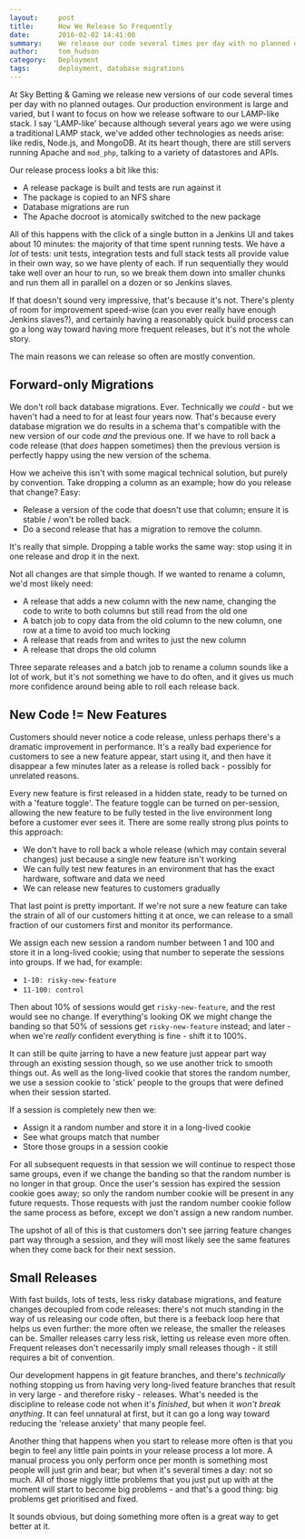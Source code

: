 ```yaml
---
layout:     post
title:      How We Release So Frequently
date:       2016-02-02 14:41:00
summary:    We release our code several times per day with no planned outages. Here's how.
author:     tom_hudson
category:   Deployment
tags:       deployment, database migrations
---
```


At Sky Betting & Gaming we release new versions of our code several times per day with no planned outages.  Our production environment is large and varied, but I want to focus on how we release software to our LAMP-like stack.  I say 'LAMP-like' because although several years ago we were using a traditional LAMP stack, we've added other technologies as needs arise: like redis, Node.js, and MongoDB. At its heart though, there are still servers running Apache and `mod_php`, talking to a variety of datastores and APIs.

Our release process looks a bit like this:

* A release package is built and tests are run against it
* The package is copied to an NFS share
* Database migrations are run
* The Apache docroot is atomically switched to the new package

All of this happens with the click of a single button in a Jenkins UI and takes about 10 minutes: the majority of that time spent running tests. We have a *lot* of tests: unit tests, integration tests and full stack tests all provide value in their own way, so we have plenty of each. If run sequentially they would take well over an hour to run, so we break them down into smaller chunks and run them all in parallel on a dozen or so Jenkins slaves.

If that doesn't sound very impressive, that's because it's not. There's plenty of room for improvement speed-wise (can you ever really have enough Jenkins slaves?), and certainly having a reasonably quick build process can go a long way toward having more frequent releases, but it's not the whole story.

The main reasons we can release so often are mostly convention.

## Forward-only Migrations

We don't roll back database migrations. Ever. Technically we *could* - but we haven't had a need to for at least four years now.  That's because every database migration we do results in a schema that's compatible with the new version of our code *and* the previous one. If we have to roll back a code release (that *does* happen sometimes) then the previous version is perfectly happy using the new version of the schema.

How we acheive this isn't with some magical technical solution, but purely by convention. Take dropping a column as an example; how do you release that change? Easy:

* Release a version of the code that doesn't use that column; ensure it is stable / won't be rolled back.
* Do a second release that has a migration to remove the column.

It's really that simple. Dropping a table works the same way: stop using it in one release and drop it in the next.

Not all changes are that simple though. If we wanted to rename a column, we'd most likely need:

* A release that adds a new column with the new name, changing the code to write to both columns but still read from the old one
* A batch job to copy data from the old column to the new column, one row at a time to avoid too much locking
* A release that reads from and writes to just the new column
* A release that drops the old column

Three separate releases and a batch job to rename a column sounds like a lot of work, but it's not something we have to do often, and it gives us much more confidence around being able to roll each release back.

## New Code != New Features

Customers should never notice a code release, unless perhaps there's a dramatic improvement in performance. It's a really bad experience for customers to see a new feature appear, start using it, and then have it disappear a few minutes later as a release is rolled back - possibly for unrelated reasons.

Every new feature is first released in a hidden state, ready to be turned on with a 'feature toggle'. The feature toggle can be turned on per-session, allowing the new feature to be fully tested in the live environment long before a customer ever sees it. There are some really strong plus points to this approach:

* We don't have to roll back a whole release (which may contain several changes) just because a single new feature isn't working
* We can fully test new features in an environment that has the exact hardware, software and data we need
* We can release new features to customers gradually

That last point is pretty important. If we're not sure a new feature can take the strain of all of our customers hitting it at once, we can release to a small fraction of our customers first and monitor its performance.

We assign each new session a random number between 1 and 100 and store it in a long-lived cookie; using that number to seperate the sessions into groups. If we had, for example:

* `1-10: risky-new-feature`
* `11-100: control`

Then about 10% of sessions would get `risky-new-feature`, and the rest would see no change. If everything's looking OK we might change the banding so that 50% of sessions get `risky-new-feature` instead; and later - when we're *really* confident everything is fine - shift it to 100%.

It can still be quite jarring to have a new feature just appear part way through an existing session though, so we use another trick to smooth things out. As well as the long-lived cookie that stores the random number, we use a session cookie to 'stick' people to the groups that were defined when their session started.

If a session is completely new then we:

* Assign it a random number and store it in a long-lived cookie
* See what groups match that number
* Store those groups in a session cookie

For all subsequent requests in that session we will continue to respect those same groups, even if we change the banding so that the random number is no longer in that group. Once the user's session has expired the session cookie goes away; so only the random number cookie will be present
in any future requests. Those requests with just the random number cookie follow the same process as before, except we don't assign a new random number.

The upshot of all of this is that customers don't see jarring feature changes part way through a session, and they will most likely see the same features when they come back for their next session.

## Small Releases

With fast builds, lots of tests, less risky database migrations, and feature changes decoupled from code releases: there's not much standing in the way of us releasing our code often, but there is a feeback loop here that helps us even further: the more often we release, the smaller the releases can be. Smaller releases carry less risk, letting us release even more often. Frequent releases don't necessarily imply small releases though - it still requires a bit of convention.

Our development happens in git feature branches, and there's *technically* nothing stopping us from having very long-lived feature branches that result in very large - and therefore risky - releases. What's needed is the discipline to release code not when it's *finished*, but when it *won't break anything*. It can feel unnatural at first, but it can go a long way toward reducing the 'release anxiety' that many people feel.

Another thing that happens when you start to release more often is that you begin to feel any little pain points in your release process a lot more. A manual process you only perform once per month is something most people
will just grin and bear; but when it's several times a day: not so much. All of those niggly little problems that you just put up with at the moment will start to become big problems - and that's a good thing: big problems get
prioritised and fixed.

It sounds obvious, but doing something more often is a great way to get better at it.
